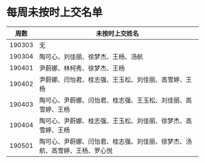 # 每周未按时上交名单

| 周数   | 未按时上交姓名                     |
| ------ | ---------------------------------- |
| 190303 | 无                                 |
| 190304 | 陶可心、刘佳丽、徐梦杰、王杨、汤航 |
| 190401 | 尹蔚娜、林柯秀、徐梦杰、王杨           |
| 190402 | 尹蔚娜、闫怡君、桂志强、王玉松、刘佳丽、高雪婷、王杨 |
| 190403 | 陶可心、尹蔚娜、闫怡君、桂志强、王玉松、刘佳丽、高雪婷、王杨 |
| 190404 | 陶可心、尹蔚娜、桂志强、王玉松、刘佳丽、徐梦杰、高雪婷、王杨 |
| 190501 | 陶可心、尹蔚娜、闫怡君、桂志强、刘佳丽、徐梦杰、汤航、高雪婷、王杨、罗心悦 |

